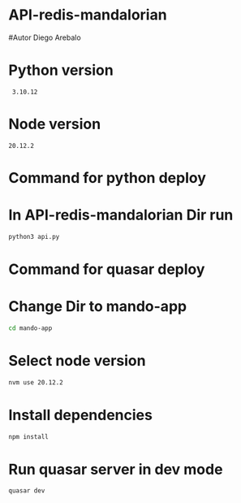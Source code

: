 # API-redis-mandalorian

#Autor 
Diego Arebalo 
# Python version 

```
 3.10.12
```
# Node version 

```
20.12.2
```

# Command for python deploy  

# In API-redis-mandalorian Dir run 
```bash 
python3 api.py
```

# Command for quasar deploy  

# Change Dir to mando-app

```bash 
cd mando-app
```
# Select node version
```bash 
nvm use 20.12.2
```

# Install dependencies
```bash
npm install 
```
# Run quasar server in dev mode
```bash
quasar dev
```

